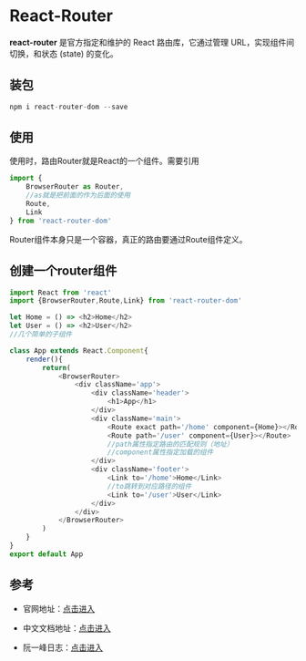# React-Router
<!-- toc -->
**react-router** 是官方指定和维护的 React 路由库，它通过管理 URL，实现组件间切换，和状态 (state) 的变化。

## 装包

```js
npm i react-router-dom --save
```

## 使用

使用时，路由Router就是React的一个组件。需要引用

```js
import {
	BrowserRouter as Router,
	//as就是把前面的作为后面的使用
	Route,
	Link
} from 'react-router-dom'
```

Router组件本身只是一个容器，真正的路由要通过Route组件定义。

## 创建一个router组件

```js
import React from 'react'
import {BrowserRouter,Route,Link} from 'react-router-dom'

let Home = () => <h2>Home</h2>
let User = () => <h2>User</h2>
//几个简单的子组件

class App extends React.Component{
	render(){
		return(
			<BrowserRouter>
				<div className='app'>
					<div className='header'>
						<h1>App</h1>
					</div>
					<div className='main'>
						<Route exact path='/home' component={Home}></Route>
						<Route path='/user' component={User}></Route>
						//path属性指定路由的匹配规则（地址）
						//component属性指定加载的组件
					</div>
					<div className='footer'>
						<Link to='/home'>Home</Link>
						//to跳转到对应路径的组件
						<Link to='/user'>User</Link>
					</div>
				</div>
			</BrowserRouter>
		)
	}
}
export default App
```
## 参考

 - 官网地址：[点击进入](https://reacttraining.com/react-router/web/guides/philosophy)

 - 中文文档地址：[点击进入](http://www.uprogrammer.cn/react-router-cn/)

 - 阮一峰日志：[点击进入](http://www.ruanyifeng.com/blog/2016/05/react_router.html)
